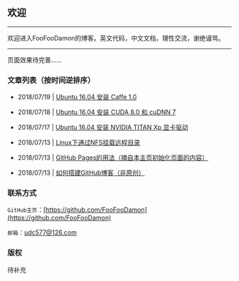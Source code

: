 <meta http-equiv="Content-Type" content="text/html; charset=utf-8">

## 欢迎

---------------------------------------------------------------------------

欢迎进入FooFooDamon的博客。英文代码，中文文档，理性交流，谢绝谩骂。

---------------------------------------------------------------------------

页面效果待完善……

### 文章列表（按时间逆排序）

* 2018/07/19 | [Ubuntu 16.04 安装 Caffe 1.0](https://github.com/FooFooDamon/FooFooDamon.github.io/blob/master/Ubuntu_16.04安装Caffe_1.0.md)

* 2018/07/18 | [Ubuntu 16.04 安装 CUDA 8.0 和 cuDNN 7](https://github.com/FooFooDamon/FooFooDamon.github.io/blob/master/Ubuntu_16.04安装CUDA_8.0和cuDNN_7.md)

* 2018/07/17 | [Ubuntu 16.04 安装 NVIDIA TITAN Xp 显卡驱动](https://github.com/FooFooDamon/FooFooDamon.github.io/blob/master/Ubuntu_16.04安装NVIDIA_TITAN_Xp显卡驱动.md)

* 2018/07/13 | [Linux下通过NFS挂载远程目录](https://github.com/FooFooDamon/FooFooDamon.github.io/blob/master/Linux下通过NFS挂载远程目录.md)

* 2018/07/13 | [GitHub Pages的用法（摘自本主页初始化页面的内容）](https://github.com/FooFooDamon/FooFooDamon.github.io/blob/master/GitHub_Pages的用法.md)

* 2018/07/13 | [如何搭建GitHub博客（非原创）](https://github.com/FooFooDamon/FooFooDamon.github.io/blob/master/如何搭建GitHub博客（非原创）.md)


### 联系方式

`GitHub主页`：[https://github.com/FooFooDamon](https://github.com/FooFooDamon)

`邮箱`：<udc577@126.com>


### 版权

待补充

